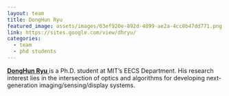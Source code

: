 ```yaml
---
layout: team
title: DongHun Ryu
featured_image: assets/images/63ef920e-892d-4899-ae2a-4cc8b47dd771.png
link: https://sites.google.com/view/dhryu/
categories:
  - team
  - phd students
---
```

[**DongHun Ryu** ](https://sites.google.com/view/dhryu/)is a Ph.D. student at MIT’s EECS Department. His research interest lies in the intersection of optics and algorithms for developing next-generation imaging/sensing/display systems.